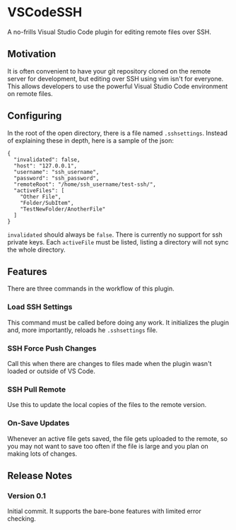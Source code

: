# VSCodeSSH

A no-frills Visual Studio Code plugin for editing remote files over SSH.

## Motivation

It is often convenient to have your git repository cloned on the remote server for development, but editing over SSH using vim isn't for everyone.  This allows developers to use the powerful Visual Studio Code environment on remote files.

## Configuring
In the root of the open directory, there is a file named `.sshsettings`.  Instead of explaining these in depth, here is a sample of the json:

```
{
  "invalidated": false,
  "host": "127.0.0.1",
  "username": "ssh_username",
  "password": "ssh_password",
  "remoteRoot": "/home/ssh_username/test-ssh/",
  "activeFiles": [
    "Other File",
    "Folder/SubItem",
    "TestNewFolder/AnotherFile"
  ]
}
```
`invalidated` should always be `false`.  There is currently no support for ssh private keys.  Each `activeFile` must be listed, listing a directory will not sync the whole directory.

## Features

There are three commands in the workflow of this plugin.  

### Load SSH Settings
This command must be called before doing any work.  It initializes the plugin and, more importantly, reloads he `.sshsettings` file.

### SSH Force Push Changes
Call this when there are changes to files made when the plugin wasn't loaded or outside of VS Code.

### SSH Pull Remote
Use this to update the local copies of the files to the remote version.

### On-Save Updates
Whenever an active file gets saved, the file gets uploaded to the remote, so you may not want to save too often if the file is large and you plan on making lots of changes.

## Release Notes

### Version 0.1
Initial commit.  It supports the bare-bone features with limited error checking.